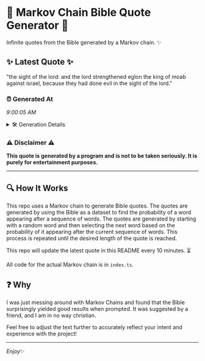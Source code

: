 # 📖 Markov Chain Bible Quote Generator 📖

Infinite quotes from the Bible generated by a Markov chain. ✨

## ✨ Latest Quote ✨
"the sight of the lord: and the lord strengthened eglon the king of moab against israel, because they had done evil in the sight of the lord."

### ⏰ Generated At
*9:00:05 AM*

<details>
    <summary>🛠️ Generation Details</summary>
    <p>
        <strong>🌱 Seed:</strong> the<br>
        <strong>🔄 Iterations:</strong> 26<br>
        <strong>📜 Context History:</strong><br>[ the ]: sight<br>[ the, sight ]: of<br>[ the, sight, of ]: the<br>[ the, sight, of, the ]: lord:<br>[ the, sight, of, the, lord: ]: and<br>[ the, sight, of, the, lord:, and ]: the<br>[ sight, of, the, lord:, and, the ]: lord<br>[ of, the, lord:, and, the, lord ]: strengthened<br>[ the, lord:, and, the, lord, strengthened ]: eglon<br>[ lord:, and, the, lord, strengthened, eglon ]: the<br>[ and, the, lord, strengthened, eglon, the ]: king<br>[ the, lord, strengthened, eglon, the, king ]: of<br>[ lord, strengthened, eglon, the, king, of ]: moab<br>[ strengthened, eglon, the, king, of, moab ]: against<br>[ eglon, the, king, of, moab, against ]: israel,<br>[ the, king, of, moab, against, israel, ]: because<br>[ king, of, moab, against, israel,, because ]: they<br>[ of, moab, against, israel,, because, they ]: had<br>[ moab, against, israel,, because, they, had ]: done<br>[ against, israel,, because, they, had, done ]: evil<br>[ israel,, because, they, had, done, evil ]: in<br>[ because, they, had, done, evil, in ]: the<br>[ they, had, done, evil, in, the ]: sight<br>[ had, done, evil, in, the, sight ]: of<br>[ done, evil, in, the, sight, of ]: the<br>[ evil, in, the, sight, of, the ]: lord.<br>
    </p>
</details>

### ⚠️ Disclaimer ⚠️
**This quote is generated by a program and is not to be taken seriously. It is purely for entertainment purposes.**

---

## 🔍 How It Works

This repo uses a Markov chain to generate Bible quotes. The quotes are generated by using the Bible as a dataset to find the probability of a word appearing after a sequence of words. The quotes are generated by starting with a random word and then selecting the next word based on the probability of it appearing after the current sequence of words. This process is repeated until the desired length of the quote is reached.

This repo will update the latest quote in this README every 10 minutes. ⏳

All code for the actual Markov chain is in `index.ts`.

## ❓ Why

I was just messing around with Markov Chains and found that the Bible surprisingly yielded good results when prompted. 
It was suggested by a friend, and I am in no way christian.

Feel free to adjust the text further to accurately reflect your intent and experience with the project!

---

*Enjoy*✨
